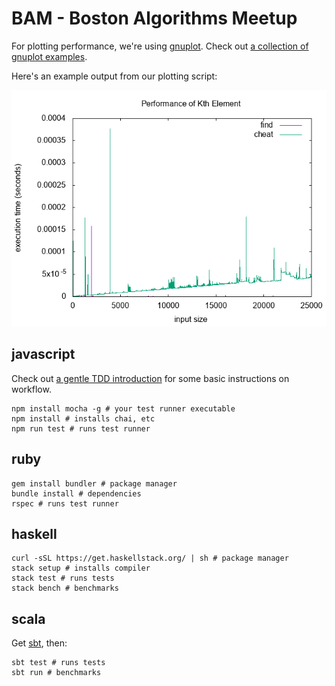 # BAM - Boston Algorithms Meetup

For plotting performance, we're using [gnuplot](http://www.gnuplot.info/).
Check out [a collection of gnuplot
examples](http://alvinalexander.com/technology/gnuplot-charts-graphs-examples).

Here's an example output from our plotting script:

![](data/kth-element.png)

## javascript

Check out [a gentle TDD
introduction](http://jrsinclair.com/articles/2016/gentle-introduction-to-javascript-tdd-intro/)
for some basic instructions on workflow.

```shell
npm install mocha -g # your test runner executable
npm install # installs chai, etc
npm run test # runs test runner
```

## ruby

```shell
gem install bundler # package manager
bundle install # dependencies
rspec # runs test runner
```

## haskell

```shell
curl -sSL https://get.haskellstack.org/ | sh # package manager
stack setup # installs compiler
stack test # runs tests
stack bench # benchmarks
```

## scala

Get [sbt](http://www.scala-sbt.org/download.html), then:
```shell
sbt test # runs tests
sbt run # benchmarks
```
